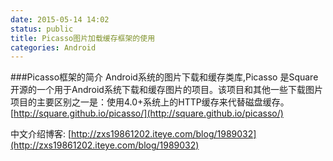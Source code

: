 ```yaml
---
date: 2015-05-14 14:02
status: public
title: Picasso图片加载缓存框架的使用
categories: Android
---
```


###Picasso框架的简介
Android系统的图片下载和缓存类库,Picasso 是Square开源的一个用于Android系统下载和缓存图片的项目。该项目和其他一些下载图片项目的主要区别之一是：使用4.0+系统上的HTTP缓存来代替磁盘缓存。
[http://square.github.io/picasso/](http://square.github.io/picasso/)





中文介绍博客:
[http://zxs19861202.iteye.com/blog/1989032](http://zxs19861202.iteye.com/blog/1989032)